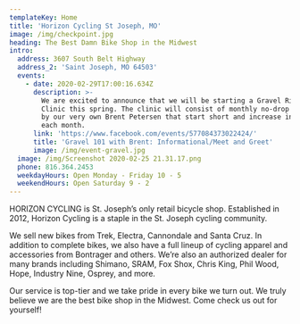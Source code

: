 ```yaml
---
templateKey: Home
title: 'Horizon Cycling St Joseph, MO'
image: /img/checkpoint.jpg
heading: The Best Damn Bike Shop in the Midwest
intro:
  address: 3607 South Belt Highway
  address_2: 'Saint Joseph, MO 64503'
  events:
    - date: 2020-02-29T17:00:16.634Z
      description: >-
        We are excited to announce that we will be starting a Gravel Riding 101
        Clinic this spring. The clinic will consist of monthly no-drop rides led
        by our very own Brent Petersen that start short and increase in distance
        each month.
      link: 'https://www.facebook.com/events/577084373022424/'
      title: 'Gravel 101 with Brent: Informational/Meet and Greet'
      image: /img/event-gravel.jpg
  image: /img/Screenshot 2020-02-25 21.31.17.png
  phone: 816.364.2453
  weekdayHours: Open Monday - Friday 10 - 5
  weekendHours: Open Saturday 9 - 2
---
```

HORIZON CYCLING is St. Joseph’s only retail bicycle shop. Established in 2012, Horizon Cycling is a staple in the St. Joseph cycling community.

We sell new bikes from Trek, Electra, Cannondale and Santa Cruz. In addition to complete bikes, we also have a full lineup of cycling apparel and accessories from Bontrager and others. We’re also an authorized dealer for many brands including Shimano, SRAM, Fox Shox, Chris King, Phil Wood, Hope, Industry Nine, Osprey, and more.

Our service is top-tier and we take pride in every bike we turn out. We truly believe we are the best bike shop in the Midwest. Come check us out for yourself!
